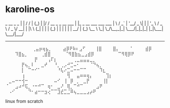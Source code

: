# karoline-os

<p>
 _   __                _ _                        
| | / /               | (_)                       
| |/ /  __ _ _ __ ___ | |_ _ __   ___    ___  ___ 
|    \ / _` | '__/ _ \| | | '_ \ / _ \  / _ \/ __|
| |\  \ (_| | | | (_) | | | | | |  __/ | (_) \__ \
\_| \_/\__,_|_|  \___/|_|_|_| |_|\___|  \___/|___/

--------------------------------------------------
  ⠀⠀⠀⠀⠀⠀⠀⠀ ⢀⣤⡶⢶⣦⡀
⠀⠀⠀⣴⡿⠟⠷⠆⣠⠋⠀⠀⠀⢸⣿
⠀⠀⠀⣿⡄⠀⠀⠀⠈⠀⠀⠀⠀⣾⡿
⠀⠀⠀⠹⣿⣦⡀⠀⠀⠀⠀⢀⣾⣿
⠀⠀⠀⠀⠈⠻⣿⣷⣦⣀⣠⣾⡿
⠀⠀⠀⠀⠀⠀⠀⠉⠻⢿⡿⠟
⠀⠀⠀⠀⠀⠀⠀⠀⠀⡟⠀⠀⠀⢠⠏⡆⠀⠀⠀⠀⠀⢀⣀⣤⣤⣤⣀⡀
⠀⠀⠀⠀⠀⡟⢦⡀⠇⠀⠀⣀⠞⠀⠀⠘⡀⢀⡠⠚⣉⠤⠂⠀⠀⠀⠈⠙⢦⡀
⠀⠀⠀⠀⠀⡇⠀⠉⠒⠊⠁⠀⠀⠀⠀⠀⠘⢧⠔⣉⠤⠒⠒⠉⠉⠀⠀⠀⠀⠹⣆
⠀⠀⠀⠀⠀⢰⠀⠀⠀⠀⠀⠀⠀⠀⠀⠀⠀⠀⠀⢻⠀⠀⣤⠶⠶⢶⡄⠀⠀⠀⠀⢹⡆
⠀⣀⠤⠒⠒⢺⠒⠀⠀⠀⠀⠀⠀⠀⠀⠤⠊⠀⢸⠀⡿⠀⡀⠀⣀⡟⠀⠀⠀⠀⢸⡇
⠈⠀⠀⣠⠴⠚⢯⡀⠐⠒⠚⠉⠀⢶⠂⠀⣀⠜⠀⢿⡀⠉⠚⠉⠀⠀⠀⠀⣠⠟
⠀⠠⠊⠀⠀⠀⠀⠙⠂⣴⠒⠒⣲⢔⠉⠉⣹⣞⣉⣈⠿⢦⣀⣀⣀⣠⡴⠟ 


linux from scratch


<p>